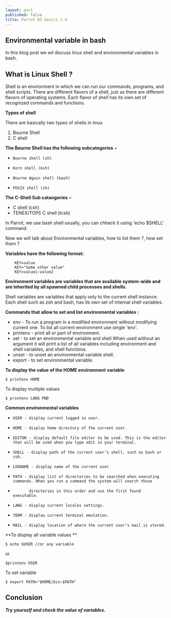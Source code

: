 ```yaml
---
layout: post
published: false
title: Parrot OS basics 1.4
---
```

## Environmental variable in bash

In this blog post we wil discuss linux shell and environmental variables in bash. 

## What is Linux Shell ?

Shell is an environment in which we can run our commands, programs, and shell scripts. There are different flavors of a shell, just as there are different flavors of operating systems. Each flavor of shell has its own set of recognized commands and functions.

**Types of shell**

There are basically two types of shells in linux

1. Bourne Shell
2. C shell


**The Bourne Shell has the following subcategories −**
- 	  Bourne shell (sh)
-     Korn shell (ksh)
-     Bourne Again shell (bash)
-     POSIX shell (sh)

**The  C-Shell Sub cataogories −**

- C shell (csh)
- TENEX/TOPS C shell (tcsh)


In Parrot, we use bash shell usually, you can chheck it using 'echo $SHELL' command.


Now we will talk about Environmental variables, how to list them ?, how set them ?


**Variables have the following format:**

~~~
    KEY=value
    KEY="Some other value"
    KEY=value1:value2
~~~

**Environment variables are variables that are available system-wide and are inherited by all spawned child processes and shells.**


Shell variables are variables that apply only to the current shell instance. Each shell such as zsh and bash, has its own set of internal shell variables.

**Commands that allow to set and list environmental variables :**

- env - To run a program in a modified environment without modifying current one. To list all current environment use single 'env'.
- printenv - print all or part of environment.
- set - to set an environmental variable and shell.When used without an argument it will print a list of all variables including environment and shell variables, and shell functions.
- unset - to unset an environmental variable shell.
- export - to set environmental variable.


**To display the value of the HOME environment variable**
~~~
$ printenv HOME
~~~

To display multiple values

~~~
$ printenv LANG PWD
~~~

**Common environmental variables**

- 	  USER - display current logged in user.
-     HOME - display home directory of the current user.
-     EDITOR - display default file editor to be used. This is the editor that will be used when you type edit in your terminal.
-     SHELL - display path of the current user’s shell, such as bash or zsh.
-     LOGNAME - display name of the current user.
-     PATH - display list of directories to be searched when executing commands. When you run a command the system will search those 
-            directories in this order and use the first found executable.
-     LANG - display current locales settings.
-     TERM - displau current terminal emulation.
-     MAIL - display location of where the current user’s mail is stored.

**To display all variable values **

~~~
$ echo $USER //or any variable
~~~
or 
~~~
$printenv USER
~~~
To set variable 
~~~
$ export PATH="$HOME/bin:$PATH"
~~~
## Conclusion

_**Try yourself and check the value of variables.**_

